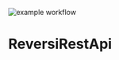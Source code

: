 ![example workflow](https://github.com/venraij/ReversiRestApi/actions/workflows/dotnet.yml/badge.svg)


# ReversiRestApi
